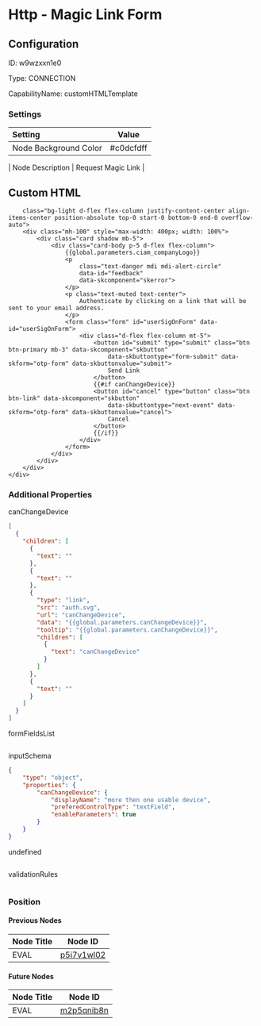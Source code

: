 # Http - Magic Link Form
## Configuration
ID:  w9wzxxn1e0

Type: CONNECTION 

CapabilityName: customHTMLTemplate

### Settings
| Setting | Value  |
| :------------------------ | ---------------------------------------- |
| Node Background Color | #c0dcfdff | 

| Node Description | Request Magic Link | 


## Custom HTML
```<div
    class="bg-light d-flex flex-column justify-content-center align-items-center position-absolute top-0 start-0 bottom-0 end-0 overflow-auto">
    <div class="mh-100" style="max-width: 400px; width: 100%">
        <div class="card shadow mb-5">
            <div class="card-body p-5 d-flex flex-column">
				{{global.parameters.ciam_companyLogo}}
				<p
					class="text-danger mdi mdi-alert-circle"
					data-id="feedback"
					data-skcomponent="skerror">
				</p>
				<p class="text-muted text-center">
					Authenticate by clicking on a link that will be sent to your email address.
				</p>
				<form class="form" id="userSigOnForm" data-id="userSigOnForm">
					<div class="d-flex flex-column mt-5">
						<button id="submit" type="submit" class="btn btn-primary mb-3" data-skcomponent="skbutton"
                            data-skbuttontype="form-submit" data-skform="otp-form" data-skbuttonvalue="submit">
                            Send Link
                        </button>
                        {{#if canChangeDevice}}
                        <button id="cancel" type="button" class="btn btn-link" data-skcomponent="skbutton"
                            data-skbuttontype="next-event" data-skform="otp-form" data-skbuttonvalue="cancel">
                            Cancel
                        </button>
                        {{/if}}
					</div>
				</form>
            </div>
        </div>
    </div>
</div>
```



### Additional Properties
canChangeDevice
```json 
[
  {
    "children": [
      {
        "text": ""
      },
      {
        "text": ""
      },
      {
        "type": "link",
        "src": "auth.svg",
        "url": "canChangeDevice",
        "data": "{{global.parameters.canChangeDevice}}",
        "tooltip": "{{global.parameters.canChangeDevice}}",
        "children": [
          {
            "text": "canChangeDevice"
          }
        ]
      },
      {
        "text": ""
      }
    ]
  }
]
```


formFieldsList
```
```


inputSchema
```json 
{
    "type": "object",
    "properties": {
        "canChangeDevice": {
            "displayName": "more then one usable device",
            "preferedControlType": "textField",
            "enableParameters": true
        }
    }
}
```


undefined
```
```


validationRules
```
```





### Position

#### Previous Nodes
| Node Title | Node ID |
| :------------- | ------------ |
| EVAL | [p5i7v1wl02](./p5i7v1wl02.md) | 
 
 #### Future Nodes
| Node Title | Node ID |
| :------------- | ------------ |
| EVAL |[m2p5qnib8n](./m2p5qnib8n.md) | 